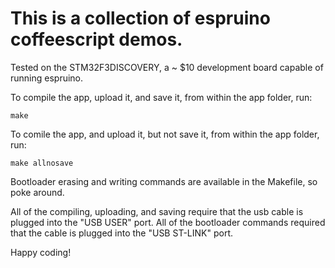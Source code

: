 This is a collection of espruino coffeescript demos.
===

Tested on the STM32F3DISCOVERY, a ~ $10 development board capable of running espruino.

To compile the app, upload it, and save it, from within the app folder, run:

    make

To comile the app, and upload it, but not save it, from within the app folder, run:

    make allnosave

Bootloader erasing and writing commands are available in the Makefile, so poke around.

All of the compiling, uploading, and saving require that the usb cable is plugged into the "USB USER" port. All of the bootloader commands required that the cable is plugged into the "USB ST-LINK" port.

Happy coding!
